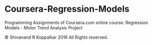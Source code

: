 Coursera-Regression-Models
==========================

Programming Assignments of Coursera.com online course: Regression Models - Motor Trend Analysis Project


© Shivanand R Koppalkar 2016 All Rights reserved.
